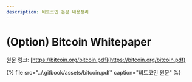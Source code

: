 ```yaml
---
description: 비트코인 논문 내용정리
---
```


# \(Option\) Bitcoin Whitepaper

원문 링크: [https://bitcoin.org/bitcoin.pdf](https://bitcoin.org/bitcoin.pdf)

{% file src="../.gitbook/assets/bitcoin.pdf" caption="비트코인 원문" %}



